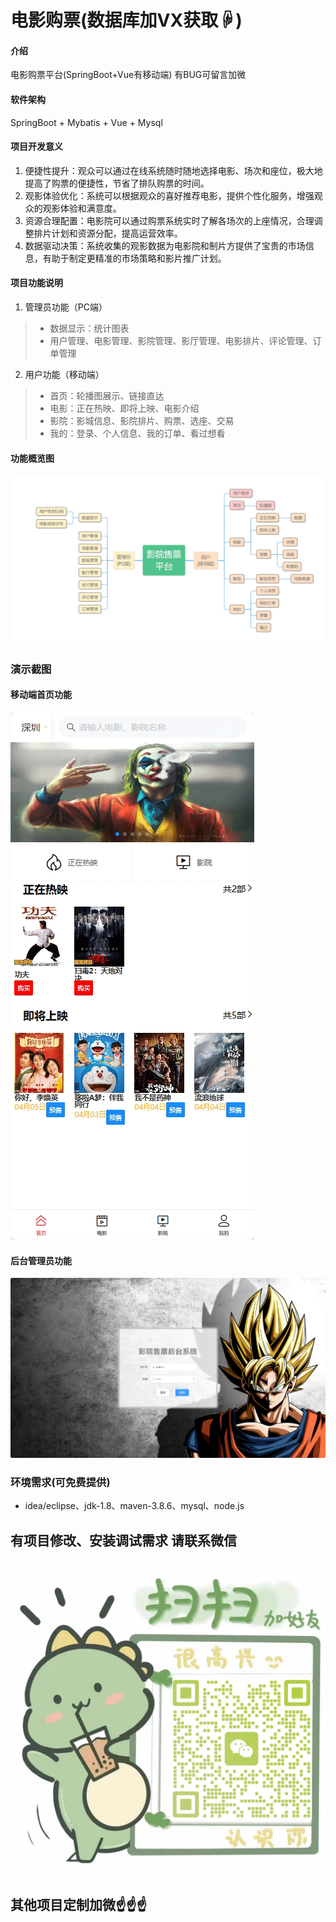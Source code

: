 # 电影购票(数据库加VX获取☟)

#### 介绍
电影购票平台(SpringBoot+Vue有移动端)
有BUG可留言加微

#### 软件架构
SpringBoot + Mybatis + Vue + Mysql


#### 项目开发意义

1.  便捷性提升：观众可以通过在线系统随时随地选择电影、场次和座位，极大地提高了购票的便捷性，节省了排队购票的时间。
2.  观影体验优化：系统可以根据观众的喜好推荐电影，提供个性化服务，增强观众的观影体验和满意度。
3.  资源合理配置：电影院可以通过购票系统实时了解各场次的上座情况，合理调整排片计划和资源分配，提高运营效率。
4.  数据驱动决策：系统收集的观影数据为电影院和制片方提供了宝贵的市场信息，有助于制定更精准的市场策略和影片推广计划。

#### 项目功能说明

1.  管理员功能（PC端）
> + 数据显示：统计图表
> + 用户管理、电影管理、影院管理、影厅管理、电影排片、评论管理、订单管理
2.  用户功能（移动端）
> + 首页：轮播图展示、链接直达
> + 电影：正在热映、即将上映、电影介绍
> + 影院：影城信息、影院排片、购票、选座、交易
> + 我的：登录、个人信息、我的订单、看过想看

#### 功能概览图
![输入图片说明](photo/%E5%8A%9F%E8%83%BD%E5%9B%BE.png)

### 演示截图
#### 移动端首页功能
![输入图片说明](photo/%E7%A7%BB%E5%8A%A8%E7%AB%AF%E9%A6%96%E9%A1%B5%E5%8A%9F%E8%83%BD.gif)

#### 后台管理员功能
![输入图片说明](photo/%E5%90%8E%E5%8F%B0%E7%AE%A1%E7%90%86%E5%91%98%E5%8A%9F%E8%83%BD.gif)


### 环境需求(可免费提供)
- idea/eclipse、jdk-1.8、maven-3.8.6、mysql、node.js


## 有项目修改、安装调试需求 请联系微信
![输入图片说明](photo/0-WeChat.png)

## 其他项目定制加微☝☝☝


